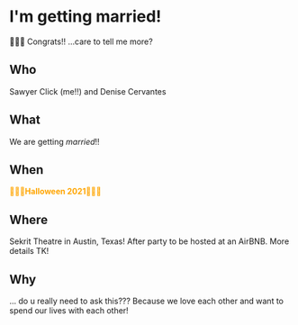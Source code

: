# I'm getting married!
🎉🎉🎉 Congrats!! ...care to tell me more?

## Who
Sawyer Click (me!!) and Denise Cervantes

## What
We are getting <em>married</em>!!

## When
<b style='color:orange;'>🎃👻🎃Halloween 2021🎃👻🎃</b> 

## Where
Sekrit Theatre in Austin, Texas! After party to be hosted at an AirBNB. More details TK!

## Why
... do u really need to ask this??? Because we love each other and want to spend our lives with each other!